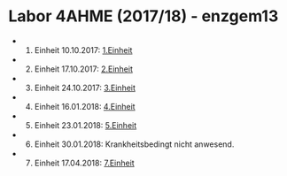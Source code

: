 # Labor 4AHME (2017/18) - enzgem13

* 1. Einheit 10.10.2017: [1.Einheit](https://github.com/HTLMechatronics/m14-la1-sx/blob/enzgem13/enzgem13/1_Einheit.md)
* 2. Einheit 17.10.2017: [2.Einheit](https://github.com/HTLMechatronics/m14-la1-sx/blob/enzgem13/enzgem13/2_Einheit.md)
* 3. Einheit 24.10.2017: [3.Einheit](https://github.com/HTLMechatronics/m14-la1-sx/blob/enzgem13/enzgem13/3_Einheit.md)
* 4. Einheit 16.01.2018: [4.Einheit](https://github.com/HTLMechatronics/m14-la1-sx/blob/enzgem13/enzgem13/4_Einheit.md)
* 5. Einheit 23.01.2018: [5.Einheit](https://github.com/HTLMechatronics/m14-la1-sx/blob/enzgem13/enzgem13/5_Einheit.md)
* 6. Einheit 30.01.2018: Krankheitsbedingt nicht anwesend.
* 7. Einheit 17.04.2018: [7.Einheit](https://github.com/HTLMechatronics/m14-la1-sx/blob/enzgem13/enzgem13/7.Einheit.md)
